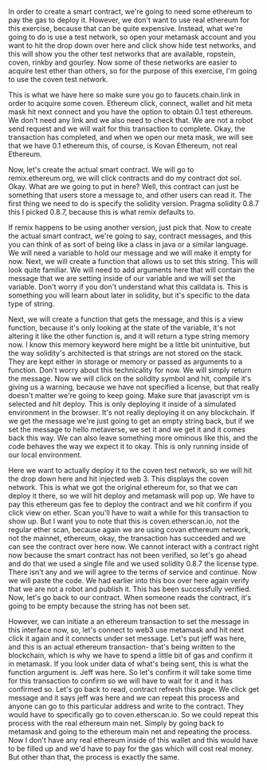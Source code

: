 In order to create a smart contract, we're going to need some ethereum to pay the gas to deploy it. However, we don't want to use real ethereum for this exercise, because that can be quite expensive. Instead, what we're going to do is use a test network, so open your metamask account and you want to hit the drop down over here and click show hide test networks, and this will show you the other test networks that are available, ropstein, coven, rinkby and gourley. Now some of these networks are easier to acquire test ether than others, so for the purpose of this exercise, I'm going to use the coven test network.

This is what we have here so make sure you go to faucets.chain.link in order to acquire some coven. Ethereum click, connect, wallet and hit meta mask hit next connect and you have the option to obtain 0.1 test ethereum. We don't need any link and we also need to check that. We are not a robot send request and we will wait for this transaction to complete. Okay, the transaction has completed, and when we open our meta mask, we will see that we have 0.1 ethereum this, of course, is Kovan Ethereum, not real Ethereum.

Now, let's create the actual smart contract. We will go to remix.ethereum.org, we will click contracts and do my contract dot sol. Okay. What are we going to put in here? Well, this contract can just be something that users store a message to, and other users can read it. The first thing we need to do is specify the solidity version. Pragma solidity 0.8.7 this I picked 0.8.7, because this is what remix defaults to.

If remix happens to be using another version, just pick that. Now to create the actual smart contract, we're going to say, contract messages, and this you can think of as sort of being like a class in java or a similar language. We will need a variable to hold our message and we will make it empty for now. Next, we will create a function that allows us to set this string. This will look quite familiar. We will need to add arguments here that will contain the message that we are setting inside of our variable and we will set the variable. Don't worry if you don't understand what this calldata is. This is something you will learn about later in solidity, but it's specific to the data type of string.

Next, we will create a function that gets the message, and this is a view function, because it's only looking at the state of the variable, it's not altering it like the other function is, and it will return a type string memory now. I know this memory keyword here might be a little bit unintuitive, but the way solidity's architected is that strings are not stored on the stack. They are kept either in storage or memory or passed as arguments to a function. Don't worry about this technicality for now. We will simply return the message. Now we will click on the solidity symbol and hit, compile it's giving us a warning, because we have not specified a license, but that really doesn't matter we're going to keep going. Make sure that javascript vm is selected and hit deploy. This is only deploying it inside of a simulated environment in the browser. It's not really deploying it on any blockchain. If we get the message we're just going to get an empty string back, but if we set the message to hello metaverse, we set it and we get it and it comes back this way. We can also leave something more ominous like this, and the code behaves the way we expect it to okay. This is only running inside of our local environment.

Here we want to actually deploy it to the coven test network, so we will hit the drop down here and hit injected web 3. This displays the coven network. This is what we got the original ethereum for, so that we can deploy it there, so we will hit deploy and metamask will pop up. We have to pay this ethereum gas fee to deploy the contract and we hit confirm if you click view on ether. Scan you'll have to wait a while for this transaction to show up. But I want you to note that this is coven.etherscan.io, not the regular ether scan, because again we are using covan ethereum network, not the mainnet, ethereum, okay, the transaction has succeeded and we can see the contract over here now. We cannot interact with a contract right now because the smart contract has not been verified, so let's go ahead and do that we used a single file and we used solidity 0.8.7 the license type. There isn't any and we will agree to the terms of service and continue. Now we will paste the code. We had earlier into this box over here again verify that we are not a robot and publish it. This has been successfully verified. Now, let's go back to our contract. When someone reads the contract, it's going to be empty because the string has not been set.

However, we can initiate a an ethereum transaction to set the message in this interface now, so, let's connect to web3 use metamask and hit next click it again and it connects under set message. Let's put jeff was here, and this is an actual ethereum transaction- that's being written to the blockchain, which is why we have to spend a little bit of gas and confirm it in metamask. If you look under data of what's being sent, this is what the function argument is. Jeff was here. So let's confirm it will take some time for this transaction to confirm so we will have to wait for it and it has confirmed so. Let's go back to read, contract refresh this page. We click get message and it says jeff was here and we can repeat this process and anyone can go to this particular address and write to the contract. They would have to specifically go to coven.etherscan.io. So we could repeat this process with the real ethereum main net. Simply by going back to metamask and going to the ethereum main net and repeating the process. Now I don't have any real ethereum inside of this wallet and this would have to be filled up and we'd have to pay for the gas which will cost real money. But other than that, the process is exactly the same.